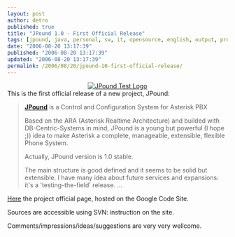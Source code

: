 ```yaml
---
layout: post
author: detro
published: true
title: "JPound 1.0 - First Official Release"
tags: [jpound, java, personal, sw, it, opensource, english, output, projects]
date: "2006-08-20 13:17:39"
published: "2006-08-20 13:17:39"
updated: "2006-08-20 13:17:39"
permalink: /2006/08/20/jpound-10-first-official-release/
---
```


<div align="center" ><a href="http://code.google.com/p/jpound/"><img id="image433" src="http://www.detronizator.org/wp-content/uploads/2006/08/jpound_test_logo.png" alt="JPound Test Logo" /></a></div>
This is the first official release of a new project, JPound:
<blockquote>
<a href="http://code.google.com/p/jpound/"><strong>JPound</strong></a> is a Control and Configuration System for Asterisk PBX

Based on the ARA (Asterisk Realtime Architecture) and builded with DB-Centric-Systems in mind, JPound is a young but powerful (I hope ;)) idea to make Asterisk a complete, manageable, extensible, flexible Phone System.

Actually, JPound version is 1.0 stable.

The main structure is good defined and it seems to be solid but extensible.
I have many idea about future services and expansions: it's a 'testing-the-field' release.
...</blockquote>

<a href="http://code.google.com/p/jpound/">Here</a> the project official page, hosted on the Google Code Site.

Sources are accessible using SVN: instruction on the site.

Comments/impressions/ideas/suggestions are very very wellcome.

